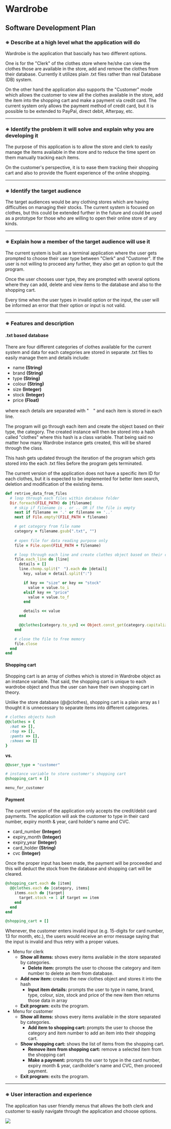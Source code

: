 # Wardrobe
## Software Development Plan
### ※ Describe at a high level what the application will do
Wardrobe is the application that bascially has two different options.

One is for the "Clerk" of the clothes store where he/she can view the clothes those are available in the store, add and remove the clothes from their database. Currently it utilizes plain .txt files rather than real Database (DB) system.

On the other hand the application also supports the "Customer" mode which allows the customer to view all the clothes available in the store, add the item into the shopping cart and make a payment via credit card. The current system only allows the payment method of credit card, but it is possible to be extended to PayPal, direct debit, Afterpay, etc.

<hr />

### ※ Identify the problem it will solve and explain why you are developing it
The purpose of this application is to allow the store and clerk to easily manage the items available in the store and to reduce the time spent on them manually tracking each items.

On the customer's perspective, it is to ease them tracking their shopping cart and also to provide the fluent experience of the online shopping.

<hr />

### ※ Identify the target audience
The target audiences would be any clothing stores which are having difficulties on managing their stocks. The current system is focused on clothes, but this could be extended further in the future and could be used as a prototype for those who are willing to open their online store of any kinds.

<hr />

### ※ Explain how a member of the target audience will use it
The current system is built as a terminal application where the user gets prompted to choose their user type between "Clerk" and "Customer". If the user is not willing to proceed any further, they also get an option to quit the program.

Once the user chooses user type, they are prompted with several options where they can add, delete and view items to the database and also to the shopping cart.

Every time when the user types in invalid option or the input, the user will be informed an error that their option or input is not valid.

<hr />

### ※ Features and description

#### .txt based database
There are four different categories of clothes available for the current system and data for each categories are stored in separate .txt files to easily manage them and details include:
- name **(String)**
- brand **(String)**
- type **(String)**
- colour **(String)**
- size **(Integer)**
- stock **(Integer)**
- price **(Float)**

where each details are separated with "　" and each item is stored in each line.

The program will go through each item and create the object based on their type, the category. The created instance will then be stored into a hash called "clothes" where this hash is a class variable. That being said no matter how many Wardrobe instance gets created, this will be shared through the class.

This hash gets updated through the iteration of the program which gets stored into the each .txt files before the program gets terminated.

The current version of the application does not have a specific item ID for each clothes, but it is expected to be implemented for better item search, deletion and modification of the existing items.

```ruby
def retrive_data_from_files
  # loop through each files within database folder
  Dir.foreach(FILE_PATH) do |filename|
    # skip if filename is . or .. OR if the file is empty
    next if filename == '.' or filename == '..'
    next if File.empty?(FILE_PATH + filename)

    # get category from file name
    category = filename.gsub(".txt", "")
    
    # open file for data reading purpose only
    file = File.open(FILE_PATH + filename)

    # loop through each line and create clothes object based on their category
    file.each_line do |line|
      details = []
      line.chomp.split("　").each do |detail|
        key, value = detail.split(":")

        if key == "size" or key == "stock"
          value = value.to_i
        elsif key == "price"
          value = value.to_f
        end

        details << value
      end

      @@clothes[category.to_sym] << Object.const_get(category.capitalize).new(*details)
    end

    # close the file to free memory
    file.close
  end
end
```

#### Shopping cart
Shopping cart is an array of clothes which is stored in Wardrobe object as an instance variable. That said, the shopping cart is unique to each wardrobe object and thus the user can have their own shopping cart in theory.

Unlike the store database (@@clothes), shopping cart is a plain array as I thought it is unnecessary to separate items into different categories.

```ruby
# clothes objects hash
@@clothes = {
  :hat => [],
  :top => [],
  :pants => [],
  :shoes => []
}
```

<b>vs.</b>

```ruby
@@user_type = "customer"

# instance variable to store customer's shopping cart
@shopping_cart = []

menu_for_customer
```

#### Payment
The current version of the application only accepts the credit/debit card payments. The application will ask the customer to type in their card number, expiry month & year, card holder's name and CVC.
- card_number **(Integer)**
- expiry_month **(Integer)**
- expiry_year **(Integer)**
- card_holder **(String)**
- cvc **(Integer)**

Once the proper input has been made, the payment will be proceeded and this will deduct the stock from the database and shopping cart will be cleared.

```ruby
@shopping_cart.each do |item|
  @@clothes.each do |category, items|
    items.each do |target|
      target.stock -= 1 if target == item
    end
  end
end

@shopping_cart = []
```

Whenever, the customer enters invalid input (e.g. 15-digits for card number, 13 for month, etc.), the users would receive an error message saying that the input is invalid and thus retry with a proper values.

- Menu for clerk
  - **Show all items:** shows every items available in the store separated by categories.
    - **Delete item:** prompts the user to choose the category and item number to delete an item from database.
  - **Add new item:** creates the new clothes object and stores it into the hash
    - **Input item details:** prompts the user to type in name, brand, type, colour, size, stock and price of the new item then returns those data in array
  - **Exit program:** exits the program.
- Menu for customer
  - **Show all items:** shows every items available in the store separated by categories.
    - **Add item to shopping cart:** prompts the user to choose the category and item number to add an item into their shopping cart.
  - **Show shopping cart:** shows the list of items from the shopping cart.
    - **Remove item from shopping cart:** remove a selected item from the shopping cart
    - **Make a payment:** prompts the user to type in the card number, expiry month & year, cardholder's name and CVC, then proceed payment.
  - **Exit program:** exits the program.

<hr />

### ※ User interaction and experience

The application has user friendly menus that allows the both clerk and customer to easily navigate through the application and choose options.

<img src="./images/user_friendly_menu.png" caption="user friendly menu">

